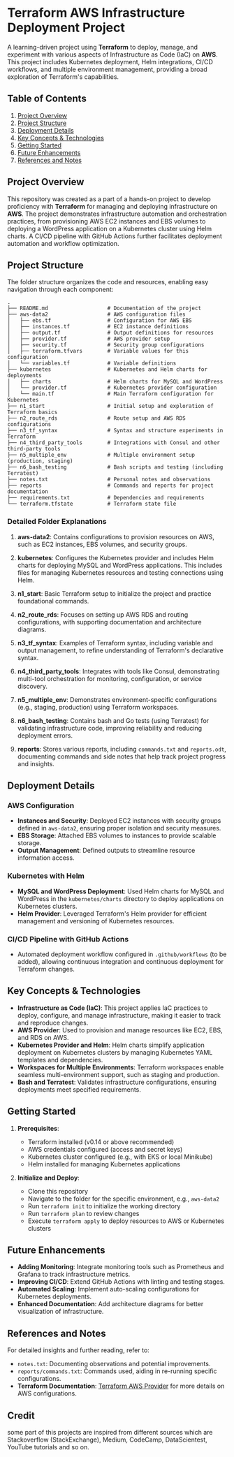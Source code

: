 # **Terraform AWS Infrastructure Deployment Project**

A learning-driven project using **Terraform** to deploy, manage, and experiment with various aspects of Infrastructure as Code (IaC) on **AWS**. This project includes Kubernetes deployment, Helm integrations, CI/CD workflows, and multiple environment management, providing a broad exploration of Terraform's capabilities.

## **Table of Contents**

1. [Project Overview](#project-overview)
2. [Project Structure](#project-structure)
3. [Deployment Details](#deployment-details)
4. [Key Concepts & Technologies](#key-concepts--technologies)
5. [Getting Started](#getting-started)
6. [Future Enhancements](#future-enhancements)
7. [References and Notes](#references-and-notes)

## **Project Overview**

This repository was created as a part of a hands-on project to develop proficiency with **Terraform** for managing and deploying infrastructure on **AWS**. The project demonstrates infrastructure automation and orchestration practices, from provisioning AWS EC2 instances and EBS volumes to deploying a WordPress application on a Kubernetes cluster using Helm charts. A CI/CD pipeline with GitHub Actions further facilitates deployment automation and workflow optimization.

## **Project Structure**

The folder structure organizes the code and resources, enabling easy navigation through each component:

```plaintext
.
├── README.md                   # Documentation of the project
├── aws-data2                   # AWS configuration files
│   ├── ebs.tf                  # Configuration for AWS EBS
│   ├── instances.tf            # EC2 instance definitions
│   ├── output.tf               # Output definitions for resources
│   ├── provider.tf             # AWS provider setup
│   ├── security.tf             # Security group configurations
│   ├── terraform.tfvars        # Variable values for this configuration
│   └── variables.tf            # Variable definitions
├── kubernetes                  # Kubernetes and Helm charts for deployments
│   ├── charts                  # Helm charts for MySQL and WordPress
│   └── provider.tf             # Kubernetes provider configuration
│   └── main.tf                 # Main Terraform configuration for Kubernetes
├── n1_start                    # Initial setup and exploration of Terraform basics
├── n2_route_rds                # Route setup and AWS RDS configurations
├── n3_tf_syntax                # Syntax and structure experiments in Terraform
├── n4_third_party_tools        # Integrations with Consul and other third-party tools
├── n5_multiple_env             # Multiple environment setup (production, staging)
├── n6_bash_testing             # Bash scripts and testing (including Terratest)
├── notes.txt                   # Personal notes and observations
├── reports                     # Commands and reports for project documentation
├── requirements.txt            # Dependencies and requirements
└── terraform.tfstate           # Terraform state file
```

### **Detailed Folder Explanations**

1. **aws-data2**: Contains configurations to provision resources on AWS, such as EC2 instances, EBS volumes, and security groups.
2. **kubernetes**: Configures the Kubernetes provider and includes Helm charts for deploying MySQL and WordPress applications. This includes files for managing Kubernetes resources and testing connections using Helm.

3. **n1_start**: Basic Terraform setup to initialize the project and practice foundational commands.

4. **n2_route_rds**: Focuses on setting up AWS RDS and routing configurations, with supporting documentation and architecture diagrams.

5. **n3_tf_syntax**: Examples of Terraform syntax, including variable and output management, to refine understanding of Terraform's declarative syntax.

6. **n4_third_party_tools**: Integrates with tools like Consul, demonstrating multi-tool orchestration for monitoring, configuration, or service discovery.

7. **n5_multiple_env**: Demonstrates environment-specific configurations (e.g., staging, production) using Terraform workspaces.

8. **n6_bash_testing**: Contains bash and Go tests (using Terratest) for validating infrastructure code, improving reliability and reducing deployment errors.

9. **reports**: Stores various reports, including `commands.txt` and `reports.odt`, documenting commands and side notes that help track project progress and insights.

## **Deployment Details**

### **AWS Configuration**

- **Instances and Security**: Deployed EC2 instances with security groups defined in `aws-data2`, ensuring proper isolation and security measures.
- **EBS Storage**: Attached EBS volumes to instances to provide scalable storage.
- **Output Management**: Defined outputs to streamline resource information access.

### **Kubernetes with Helm**

- **MySQL and WordPress Deployment**: Used Helm charts for MySQL and WordPress in the `kubernetes/charts` directory to deploy applications on Kubernetes clusters.
- **Helm Provider**: Leveraged Terraform's Helm provider for efficient management and versioning of Kubernetes resources.

### **CI/CD Pipeline with GitHub Actions**

- Automated deployment workflow configured in `.github/workflows` (to be added), allowing continuous integration and continuous deployment for Terraform changes.

## **Key Concepts & Technologies**

- **Infrastructure as Code (IaC)**: This project applies IaC practices to deploy, configure, and manage infrastructure, making it easier to track and reproduce changes.
- **AWS Provider**: Used to provision and manage resources like EC2, EBS, and RDS on AWS.
- **Kubernetes Provider and Helm**: Helm charts simplify application deployment on Kubernetes clusters by managing Kubernetes YAML templates and dependencies.
- **Workspaces for Multiple Environments**: Terraform workspaces enable seamless multi-environment support, such as staging and production.
- **Bash and Terratest**: Validates infrastructure configurations, ensuring deployments meet specified requirements.

## **Getting Started**

1. **Prerequisites**:

   - Terraform installed (v0.14 or above recommended)
   - AWS credentials configured (access and secret keys)
   - Kubernetes cluster configured (e.g., with EKS or local Minikube)
   - Helm installed for managing Kubernetes applications

2. **Initialize and Deploy**:
   - Clone this repository
   - Navigate to the folder for the specific environment, e.g., `aws-data2`
   - Run `terraform init` to initialize the working directory
   - Run `terraform plan` to review changes
   - Execute `terraform apply` to deploy resources to AWS or Kubernetes clusters

## **Future Enhancements**

- **Adding Monitoring**: Integrate monitoring tools such as Prometheus and Grafana to track infrastructure metrics.
- **Improving CI/CD**: Extend GitHub Actions with linting and testing stages.
- **Automated Scaling**: Implement auto-scaling configurations for Kubernetes deployments.
- **Enhanced Documentation**: Add architecture diagrams for better visualization of infrastructure.

## **References and Notes**

For detailed insights and further reading, refer to:

- `notes.txt`: Documenting observations and potential improvements.
- `reports/commands.txt`: Commands used, aiding in re-running specific configurations.
- **Terraform Documentation**: [Terraform AWS Provider](https://registry.terraform.io/providers/hashicorp/aws/latest/docs) for more details on AWS configurations.

## **Credit**

some part of this projects are inspired from different sources which are Stackoverflow (StackExchange), Medium, CodeCamp, DataScientest, YouTube tutorials and so on.
